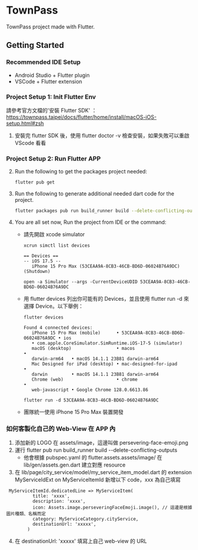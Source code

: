 # TownPass

TownPass project made with Flutter.

## Getting Started

### Recommended IDE Setup

- Android Studio + Flutter plugin
- VSCode + Flutter extension


### Project Setup 1: Init Flutter Env
請參考官方文檔的'安裝 Flutter SDK'
： https://townpass.taipei/docs/flutter/home/install/macOS-iOS-setup.html#zsh
1. 安裝完 flutter SDK 後，使用 flutter doctor -v 檢查安裝，如果失敗可以重啟 VScode 看看

### Project Setup 2: Run Flutter APP
2. Run the following to get the packages project needed:

   ``` bash
   flutter pub get
   ```

3. Run the following to generate additional needed dart code for the project.

   ``` bash
   flutter packages pub run build_runner build --delete-conflicting-outputs
   ```
4. You are all set now, Run the project from IDE or the command:

   * 請先開啟 xcode simulator
      ```
      xcrun simctl list devices

      == Devices ==
      -- iOS 17.5 --
         iPhone 15 Pro Max (53CEAA9A-8CB3-46CB-BD6D-06024B76A9DC) (Shutdown) 
      ```
      ```
      open -a Simulator --args -CurrentDeviceUDID 53CEAA9A-8CB3-46CB-BD6D-06024B76A9DC
      ```
      
   * 用 flutter devices 列出你可能有的 Devices，並且使用 flutter run -d <device id> 來選擇 Device。以下舉例：
      ```
      flutter devices

      Found 4 connected devices:
         iPhone 15 Pro Max (mobile)      • 53CEAA9A-8CB3-46CB-BD6D-06024B76A9DC • ios
         • com.apple.CoreSimulator.SimRuntime.iOS-17-5 (simulator)
         macOS (desktop)                 • macos                                •
         darwin-arm64   • macOS 14.1.1 23B81 darwin-arm64
         Mac Designed for iPad (desktop) • mac-designed-for-ipad                •
         darwin         • macOS 14.1.1 23B81 darwin-arm64
         Chrome (web)                    • chrome                               •
         web-javascript • Google Chrome 128.0.6613.86
      ```
      ```
      flutter run -d 53CEAA9A-8CB3-46CB-BD6D-06024B76A9DC
      ```

   * 團隊統一使用 iPhone 15 Pro Max 裝置開發


### 如何客製化自己的 Web-View 在 APP 內
1. 添加新的 LOGO 在 assets/image，這邊叫做 persevering-face-emoji.png
2. 運行 flutter pub run build_runner build --delete-conflicting-outputs
   - 他會根據 pubspec.yaml 的 flutter.assets.assets/image/ 在 lib/gen/assets.gen.dart 建立對應 resource
3. 在 lib/page/city_service/model/my_service_item_model.dart 的 extension MyServiceIdExt on MyServiceItemId 新增以下 code，xxx 為自己填寫
```
 MyServiceItemId.dedicatedLine => MyServiceItem(
          title: 'xxxx',
          description: 'xxxx',
          icon: Assets.image.perseveringFaceEmoji.image(), // 這邊是根據圖片種類、名稱而定
          category: MyServiceCategory.cityService,
          destinationUrl: 'xxxxx',
        )
```
4. 在 destinationUrl: 'xxxxx' 填寫上自己 web-view 的 URL


